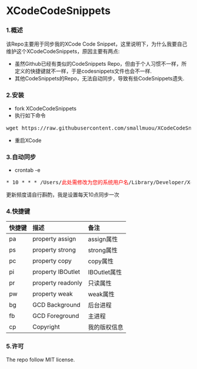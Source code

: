 # XCodeCodeSnippets

### 1.概述
该Repo主要用于同步我的XCode Code Snippet，这里说明下，为什么我要自己维护这个XCodeCodeSnippets，原因主要有两点:

* 虽然Github已经有类似的CodeSnippets Repo，但由于个人习惯不一样，所定义的快捷键就不一样，于是codesnippets文件也会不一样.
* 其他CodeSnippets的Repo，无法自动同步，导致有些CodeSnippets遗失.

### 2.安装
* fork XCodeCodeSnippets
* 执行如下命令
<pre>
wget https://raw.githubusercontent.com/smallmuou/XCodeCodeSnippets/master/install.sh;/bin/bash install.sh <font color="red">您的github名</font>
</pre>
* 重启XCode

### 3.自动同步
* crontab -e 
<pre>
* 10 * * * /Users/<font color="red">此处需修改为您的系统用户名</font>/Library/Developer/Xcode/UserData/CodeSnippets/sync.sh
</pre>
更新频度请自行斟酌，我是设置每天10点同步一次

### 4.快捷键

|快捷键|描述|备注|
|:--|:--|:--|
|pa|property assign|assign属性|
|ps|property strong|strong属性|
|pc|property copy|copy属性|
|pi|property IBOutlet|IBOutlet属性|
|pr|property readonly|只读属性|
|pw|property weak|weak属性|
|bg|GCD Background|后台进程|
|fb|GCD Foreground|主进程|
|cp|Copyright|我的版权信息|

### 5.许可
The repo follow MIT license.